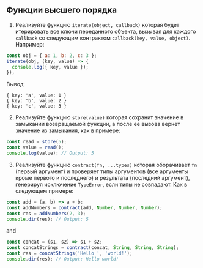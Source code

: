 ## Функции высшего порядка

1. Реализуйте функцию `iterate(object, callback)` которая будет итерировать
все ключи переданного объекта, вызывая для каждого `callback` со следующим
контрактом `callback(key, value, object)`. Например:

```js
const obj = { a: 1, b: 2, c: 3 };
iterate(obj, (key, value) => {
  console.log({ key, value });
});
```
Вывод:
```
{ key: 'a', value: 1 }
{ key: 'b', value: 2 }
{ key: 'c', value: 3 }
```

2. Реализуйте функцию `store(value)` которая сохранит значение в замыкании
возвращаемой функции, а после ее вызова вернет значение из замыкания, как
в примере:

```js
const read = store(5);
const value = read();
console.log(value); // Output: 5
```

3. Реализуйте функцию `contract(fn, ...types)` которая оборачивает `fn` (первый
аргумент) и проверяет типы аргументов (все аргументы кроме первого и последнего)
и результата (последний аргумент), генерируя исключение `TypeError`, если типы
не совпадают. Как в следующем примере:

```js
const add = (a, b) => a + b;
const addNumbers = contract(add, Number, Number, Number);
const res = addNumbers(2, 3);
console.dir(res); // Output: 5
```
and
```js
const concat = (s1, s2) => s1 + s2;
const concatStrings = contract(concat, String, String, String);
const res = concatStrings('Hello ', 'world!');
console.dir(res); // Output: Hello world!
```